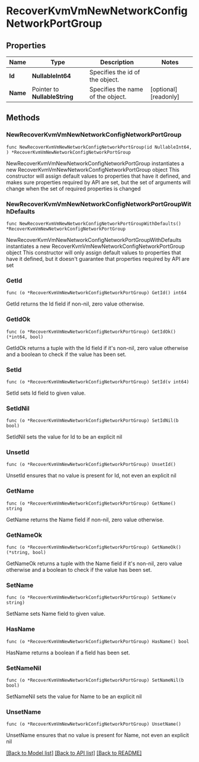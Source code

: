 # RecoverKvmVmNewNetworkConfigNetworkPortGroup

## Properties

Name | Type | Description | Notes
------------ | ------------- | ------------- | -------------
**Id** | **NullableInt64** | Specifies the id of the object. | 
**Name** | Pointer to **NullableString** | Specifies the name of the object. | [optional] [readonly] 

## Methods

### NewRecoverKvmVmNewNetworkConfigNetworkPortGroup

`func NewRecoverKvmVmNewNetworkConfigNetworkPortGroup(id NullableInt64, ) *RecoverKvmVmNewNetworkConfigNetworkPortGroup`

NewRecoverKvmVmNewNetworkConfigNetworkPortGroup instantiates a new RecoverKvmVmNewNetworkConfigNetworkPortGroup object
This constructor will assign default values to properties that have it defined,
and makes sure properties required by API are set, but the set of arguments
will change when the set of required properties is changed

### NewRecoverKvmVmNewNetworkConfigNetworkPortGroupWithDefaults

`func NewRecoverKvmVmNewNetworkConfigNetworkPortGroupWithDefaults() *RecoverKvmVmNewNetworkConfigNetworkPortGroup`

NewRecoverKvmVmNewNetworkConfigNetworkPortGroupWithDefaults instantiates a new RecoverKvmVmNewNetworkConfigNetworkPortGroup object
This constructor will only assign default values to properties that have it defined,
but it doesn't guarantee that properties required by API are set

### GetId

`func (o *RecoverKvmVmNewNetworkConfigNetworkPortGroup) GetId() int64`

GetId returns the Id field if non-nil, zero value otherwise.

### GetIdOk

`func (o *RecoverKvmVmNewNetworkConfigNetworkPortGroup) GetIdOk() (*int64, bool)`

GetIdOk returns a tuple with the Id field if it's non-nil, zero value otherwise
and a boolean to check if the value has been set.

### SetId

`func (o *RecoverKvmVmNewNetworkConfigNetworkPortGroup) SetId(v int64)`

SetId sets Id field to given value.


### SetIdNil

`func (o *RecoverKvmVmNewNetworkConfigNetworkPortGroup) SetIdNil(b bool)`

 SetIdNil sets the value for Id to be an explicit nil

### UnsetId
`func (o *RecoverKvmVmNewNetworkConfigNetworkPortGroup) UnsetId()`

UnsetId ensures that no value is present for Id, not even an explicit nil
### GetName

`func (o *RecoverKvmVmNewNetworkConfigNetworkPortGroup) GetName() string`

GetName returns the Name field if non-nil, zero value otherwise.

### GetNameOk

`func (o *RecoverKvmVmNewNetworkConfigNetworkPortGroup) GetNameOk() (*string, bool)`

GetNameOk returns a tuple with the Name field if it's non-nil, zero value otherwise
and a boolean to check if the value has been set.

### SetName

`func (o *RecoverKvmVmNewNetworkConfigNetworkPortGroup) SetName(v string)`

SetName sets Name field to given value.

### HasName

`func (o *RecoverKvmVmNewNetworkConfigNetworkPortGroup) HasName() bool`

HasName returns a boolean if a field has been set.

### SetNameNil

`func (o *RecoverKvmVmNewNetworkConfigNetworkPortGroup) SetNameNil(b bool)`

 SetNameNil sets the value for Name to be an explicit nil

### UnsetName
`func (o *RecoverKvmVmNewNetworkConfigNetworkPortGroup) UnsetName()`

UnsetName ensures that no value is present for Name, not even an explicit nil

[[Back to Model list]](../README.md#documentation-for-models) [[Back to API list]](../README.md#documentation-for-api-endpoints) [[Back to README]](../README.md)


